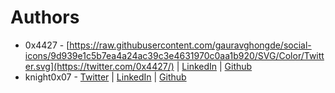# Authors

- 0x4427 - [https://raw.githubusercontent.com/gauravghongde/social-icons/9d939e1c5b7ea4a24ac39c3e4631970c0aa1b920/SVG/Color/Twitter.svg](https://twitter.com/0x4427/) | [LinkedIn](https://www.linkedin.com/in/varun-singh-5944b9222/) | [Github](https://github.com/0x4427/)
- knight0x07 - [Twitter](https://twitter.com/knight0x07/) | [LinkedIn](https://www.linkedin.com/in/niraj-s/) | [Github](https://github.com/knight0x07/)
